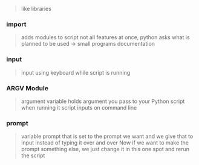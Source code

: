 >like libraries

### import
>adds modules to script
>not all features at once, python asks what is planned to be used
>-> small programs
>documentation

### input
>input using keyboard while script is running

### ARGV Module
>argument variable
>holds argument you pass to your Python script when running it
>script inputs on command line

### prompt
>variable prompt that is set to the prompt we want and we give that to input instead of typing it over and over
>Now if we want to make the prompt something else, we just change it in this one spot and rerun the script
